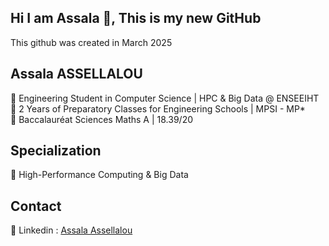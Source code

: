 ## Hi I am Assala 👋, This is my new GitHub 
This github was created in March 2025   
## Assala ASSELLALOU  
🔹 Engineering Student in Computer Science | HPC & Big Data @ ENSEEIHT  
🔹 2 Years of Preparatory Classes for Engineering Schools | MPSI - MP*  
🔹 Baccalauréat Sciences Maths A | 18.39/20  
  
## Specialization 
🔹 High-Performance Computing & Big Data  
  

## Contact 
🔹 Linkedin : [Assala Assellalou](https://www.linkedin.com/in/assala-assellalou/)  
